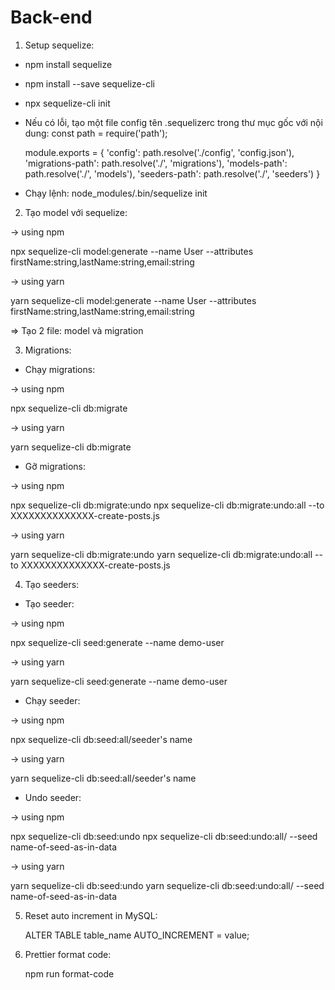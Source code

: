 # Back-end

1. Setup sequelize:

-   npm install sequelize
-   npm install --save sequelize-cli
-   npx sequelize-cli init
-   Nếu có lỗi, tạo một file config tên .sequelizerc trong thư mục gốc với nội dung:
    const path = require('path');

    module.exports = {
    'config': path.resolve('./config', 'config.json'),
    'migrations-path': path.resolve('./', 'migrations'),
    'models-path': path.resolve('./', 'models'),
    'seeders-path': path.resolve('./', 'seeders')
    }

-   Chạy lệnh: node_modules/.bin/sequelize init

2. Tạo model với sequelize:

-> using npm

npx sequelize-cli model:generate --name User --attributes firstName:string,lastName:string,email:string

-> using yarn

yarn sequelize-cli model:generate --name User --attributes firstName:string,lastName:string,email:string

=> Tạo 2 file: model và migration

3. Migrations:

-   Chạy migrations:

-> using npm

npx sequelize-cli db:migrate

-> using yarn

yarn sequelize-cli db:migrate

-   Gỡ migrations:

-> using npm

npx sequelize-cli db:migrate:undo
npx sequelize-cli db:migrate:undo:all --to XXXXXXXXXXXXXX-create-posts.js

-> using yarn

yarn sequelize-cli db:migrate:undo
yarn sequelize-cli db:migrate:undo:all --to XXXXXXXXXXXXXX-create-posts.js

4. Tạo seeders:

-   Tạo seeder:

-> using npm

npx sequelize-cli seed:generate --name demo-user

-> using yarn

yarn sequelize-cli seed:generate --name demo-user

-   Chạy seeder:

-> using npm

npx sequelize-cli db:seed:all/seeder's name

-> using yarn

yarn sequelize-cli db:seed:all/seeder's name

-   Undo seeder:

-> using npm

npx sequelize-cli db:seed:undo
npx sequelize-cli db:seed:undo:all/ --seed name-of-seed-as-in-data

-> using yarn

yarn sequelize-cli db:seed:undo
yarn sequelize-cli db:seed:undo:all/ --seed name-of-seed-as-in-data

5. Reset auto increment in MySQL:

    ALTER TABLE table_name AUTO_INCREMENT = value;

6. Prettier format code:

    npm run format-code
